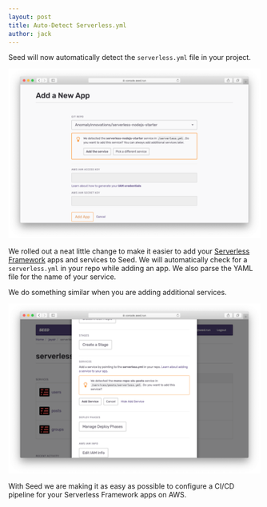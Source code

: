 ```yaml
---
layout: post
title: Auto-Detect Serverless.yml
author: jack
---
```


Seed will now automatically detect the `serverless.yml` file in your project.

![Auto-detect serverless.yml adding app](/assets/blog/auto-detect-serverless-yml/auto-detect-serverless-yml.png)

We rolled out a neat little change to make it easier to add your [Serverless Framework](https://serverless.com) apps and services to Seed. We will automatically check for a `serverless.yml` in your repo while adding an app. We also parse the YAML file for the name of your service.

We do something similar when you are adding additional services.

![Detect serverless.yml adding app](/assets/blog/auto-detect-serverless-yml/detect-serverless-yml-add-service.png)

With Seed we are making it as easy as possible to configure a CI/CD pipeline for your Serverless Framework apps on AWS.
